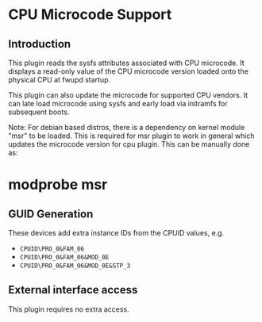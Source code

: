 CPU Microcode Support
=================

Introduction
------------

This plugin reads the sysfs attributes associated with CPU microcode.
It displays a read-only value of the CPU microcode version loaded onto
the physical CPU at fwupd startup.

This plugin can also update the microcode for supported CPU vendors. It can
late load microcode using sysfs and early load via initramfs for subsequent
boots.

Note: For debian based distros, there is a dependency on kernel module "msr" to
be loaded. This is required for msr plugin to work in general which updates the
microcode version for cpu plugin.
This can be manually done as:
 # modprobe msr

GUID Generation
---------------

These devices add extra instance IDs from the CPUID values, e.g.

 * `CPUID\PRO_0&FAM_06`
 * `CPUID\PRO_0&FAM_06&MOD_0E`
 * `CPUID\PRO_0&FAM_06&MOD_0E&STP_3`

External interface access
-------------------------
This plugin requires no extra access.
